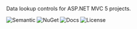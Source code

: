 Data lookup controls for ASP.NET MVC 5 projects.

![Semantic](https://img.shields.io/badge/sem-ver-lightgrey.svg?style=plastic)
![NuGet](https://img.shields.io/nuget/v/Datalist.svg?style=plastic)
![Docs](https://img.shields.io/github/release/NonFactors/MVC5.Datalist.Web.svg?style=plastic&label=docs)
![License](https://img.shields.io/badge/license-MIT-green.svg?style=plastic)
